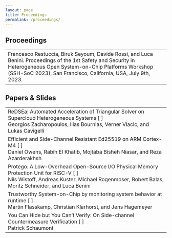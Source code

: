 ```yaml
---
layout: page
title: Proceedings
permalink: /proceedings/
---
```


## Proceedings

<table class="program" cellspacing="2" cellpadding="2">
    <tbody>
        <tr>
            <td>Francesco Restuccia, Biruk Seyoum, Davide Rossi, and Luca Benini. Proceedings of the 1st Safety and Security in Heterogeneous Open System-on-Chip Platforms Workshop (SSH-SoC 2023), San Francisco, California, USA, July 9th, 2023.
            </td>
        </tr>
    </tbody>
</table>
        
## Papers & Slides

<table class="program" cellspacing="2" cellpadding="2">
    <tbody>
        <tr>
            <td>
                ReDSEa: Automated Acceleration of Triangular Solver on Supercloud Heterogeneous Systems [ 
                <a href="/2023/assets/data/papers/redsea.pdf"><i class="fa fa-file-text-o"></i></a>
                ]
                <br>
                <span class="program-speaker">Georgios Zacharopoulos, Ilias Bournias, Verner Vlacic, and Lukas Cavigelli</span>
            </td>
        </tr>
        <tr>
            <td>
                Efficient and Side-Channel Resistant Ed25519 on ARM Cortex-M4 [ 
                <a href="/2023/assets/data/papers/ed25519_4pg_camera-ready.pdf"><i class="fa fa-file-text-o"></i></a>
                ]
                <br>
                <span class="program-speaker">Daniel Owens, Rabih El Khatib, Mojtaba Bisheh Niasar, and Reza Azarderakhsh<br>
                </span>
            </td>
        </tr>
        <tr>
            <td>
                Protego: A Low-Overhead Open-Source I/O Physical Memory Protection Unit for RISC-V [ 
                <a href="/2023/assets/data/papers/SSH_SOC_IOPMP-10.pdf"><i class="fa fa-file-text-o"></i></a>
                ]
                <br>
                <span class="program-speaker">Nils Wistoff, Andreas Kuster, Michael Rogenmoser, Robert Balas, Moritz Schneider, and Luca Benini<br>
                </span>
            </td>
        </tr>
        <tr>
            <td>
                Trustworthy System-on-Chip by monitoring system behavior at runtime [ 
                <a href="/2023/assets/data/slides/SSH-SoC_2023_paper_3_camera-ready.pdf"><i class="fa fa-file-text-o"></i></a>
                ]
                <br>
                <span class="program-speaker">Martin Flasskamp, Christian Klarhorst, and Jens Hagemeyer<br>
                </span>
            </td>
        </tr>
        <tr>
            <td>
                You Can Hide but You Can’t Verify: On Side-channel Countermeasure Verification [ 
                <a href="/2023/assets/data/papers/SSHSOC_2023-paper2.pdf"><i class="fa fa-file-text-o"></i></a>
                ]
                <br>
                <span class="program-speaker">Patrick Schaumont<br>
                </span>
            </td>
        </tr>
    </tbody>
</table>